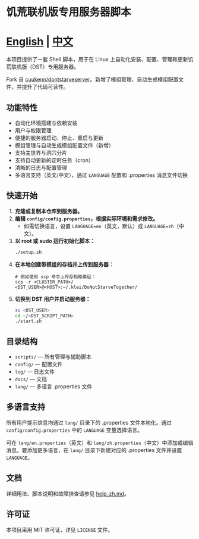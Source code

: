 # 饥荒联机版专用服务器脚本

# [English](../README.md) | [中文](README-zh.md)

本项目提供了一套 Shell 脚本，用于在 Linux 上自动化安装、配置、管理和更新饥荒联机版（DST）专用服务器。

Fork 自 [cuukenn/dontstarveserver](https://github.com/cuukenn/dontstarveserver)。新增了模组管理、自动生成模组配置文件，并提升了代码可读性。

## 功能特性

- 自动化环境搭建与依赖安装
- 用户与权限管理
- 便捷的服务器启动、停止、重启与更新
- 模组管理与自动生成模组配置文件（新增）
- 支持主世界与洞穴分片
- 支持自动更新的定时任务（cron）
- 清晰的日志与配置管理
- 多语言支持（英文/中文），通过 `LANGUAGE` 配置和 .properties 消息文件切换

## 快速开始

1. **克隆或复制本仓库到服务器。**
2. **编辑 `config/config.properties`，根据实际环境和需求修改。**
   - 如需切换语言，设置 `LANGUAGE=en`（英文，默认）或 `LANGUAGE=zh`（中文）。
3. **以 root 或 sudo 运行初始化脚本：**
   ```bash
   ./setup.sh
   ```
4. **在本地创建带模组的存档并上传到服务器：**
   ```
   # 例如使用 scp 命令上传存档和模组：
   scp -r <CLUSTER_PATH>/ <DST_USER>@<HOST>:~/.klei/DoNotStarveTogether/
   ```
5. **切换到 DST 用户并启动服务器：**
   ```bash
   su <DST_USER>
   cd ~/<DST_SCRIPT_PATH>
   ./start.sh
   ```

## 目录结构

- `scripts/` — 所有管理与辅助脚本
- `config/` — 配置文件
- `log/` — 日志文件
- `docs/` — 文档
- `lang/` — 多语言 .properties 文件

## 多语言支持


所有用户提示信息均通过 `lang/` 目录下的 .properties 文件本地化。通过 `config/config.properties` 中的 `LANGUAGE` 变量选择语言。

可在 `lang/en.properties`（英文）和 `lang/zh.properties`（中文）中添加或编辑消息。要添加更多语言，在 `lang/` 目录下新建对应的 .properties 文件并设置 `LANGUAGE`。

## 文档

详细用法、脚本说明和故障排查请参见 [help-zh.md](docs/help-zh.md)。

## 许可证

本项目采用 MIT 许可证，详见 `LICENSE` 文件。
